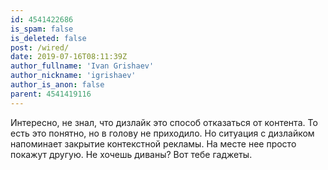 ```yaml
---
id: 4541422686
is_spam: false
is_deleted: false
post: /wired/
date: 2019-07-16T08:11:39Z
author_fullname: 'Ivan Grishaev'
author_nickname: 'igrishaev'
author_is_anon: false
parent: 4541419116
---
```


<p>Интересно, не знал, что дизлайк это способ отказаться от контента. То есть это понятно, но в голову не приходило. Но ситуация с дизлайком напоминает закрытие контекстной рекламы. На месте нее просто покажут другую. Не хочешь диваны? Вот тебе гаджеты.</p>
